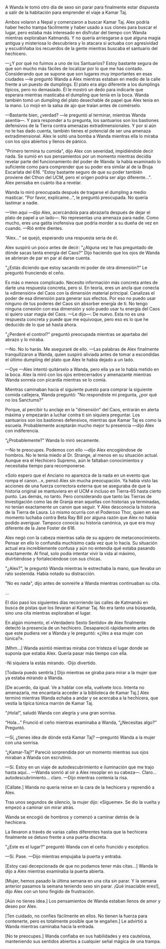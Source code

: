 
A Wanda le tomó otro día de sexo sin parar para finalmente estar dispuesta a salir de la habitación para emprender el viaje a Kamar Taj.

Ambos volaron a Nepal y comenzaron a buscar Kamar Taj. Alex podría haber hecho trampa fácilmente y haber usado a sus clones para buscar el lugar, pero estaba más interesado en disfrutar del tiempo con Wanda mientras exploraban Katmandú. Y no quería arriesgarse a que alguna magia antigua y misteriosa lo descubriera y lo atacara si actuaba con agresividad y escudriñaba los recuerdos de la gente mientras buscaba el santuario del hechicero.

—¿Y por qué no fuimos a uno de los Santuarios? Estoy bastante segura de que son mucho más fáciles de localizar por lo que me has contado. Considerando que se supone que son lugares muy importantes en esas ciudades —le preguntó Wanda a Alex mientras estaban en medio de la calle frente a un puesto de dumplings. El plato era algo diferente a los dumplings típicos, pero no demasiado. Él le mostró un dedo para indicarle que esperara mientras masticaba el dumpling que tenía en la boca. Wanda también tomó un dumpling del plato desechable de papel que Alex tenía en la mano. Lo mojó en la salsa de ajo que traían antes de comérselo.

—Bastante bien, ¿verdad? —le preguntó al terminar, mientras Wanda asentía—. Y para responder a tu pregunta, los santuarios son los bastiones defensivos de la Tierra contra amenazas extradimensionales. Y por si aún no te has dado cuenta, también tienes el potencial de ser una amenaza extradimensional. Alex le soltó una bomba a Wanda mientras ella lo miraba con los ojos abiertos y llenos de pánico.

"Primero termina tu comida", dijo Alex con severidad, impidiéndole decir nada. Se sumió en sus pensamientos por un momento mientras decidía revelar parte del funcionamiento del poder de Wanda: la había examinado lo suficiente como para comprender que su poder era similar al de la Bruja Escarlata del 616. "Estoy bastante seguro de que su poder también proviene del Cthon del UCM, pero el origen podría ser algo diferente...". Alex pensaba en cuánto iba a revelar.

Wanda lo miró preocupada después de tragarse el dumpling a medio masticar. "Por favor, explícame...", le preguntó preocupada. No quería lastimar a nadie.

—Ven aquí —dijo Alex, acercándola para abrazarla después de dejar el plato de papel a un lado—. No representas una amenaza para nadie. Como mucho, eres una gatita inofensiva que podría morder a su dueña de vez en cuando. —Rió entre dientes.

“Alex…” se quejó, esperando una respuesta seria de él.

Alex suspiró un poco antes de decir: "¿Alguna vez te has preguntado de dónde sacas tanta energía del Caos?" Dijo haciendo que los ojos de Wanda se abrieran de par en par al darse cuenta.

"¿Estás diciendo que estoy sacando mi poder de otra dimensión?" Le preguntó frunciendo el ceño.

Es más o menos complicado. Necesito información más concreta antes de darte una respuesta concreta, pero sí. En teoría, eres un ancla que conecta la «dimensión» del Caos con la dimensión material principal. Canalizas el poder de esa dimensión para generar sus efectos. Por eso no puedo usar ninguno de tus poderes del Caos sin absorber energía de ti. No tengo ninguna conexión con esa dimensión y solo puedo usar tu energía del Caos si quiero usar magia del Caos. —Le dijo—: De nuevo. Esta no es una respuesta concreta y puede que me equivoque, pero eso es lo que he deducido de lo que sé hasta ahora.

"¿Perderé el control?" preguntó preocupada mientras se apartaba del abrazo y lo miraba.

—No. No lo harás. Me aseguraré de ello. —Las palabras de Alex finalmente tranquilizaron a Wanda, quien suspiró aliviada antes de tomar a escondidas el último dumpling del plato que Alex le había dejado a un lado.

—Oye —Alex intentó quitárselo a Wanda, pero ella ya se lo había metido en la boca. Alex la miró con los ojos entrecerrados y amenazante mientras Wanda sonreía con picardía mientras se lo comía.

Mientras caminaban hacia el siguiente puesto para comprar la siguiente comida callejera, Wanda preguntó: "No respondiste mi pregunta, ¿por qué no los Sanctums?"

Porque, al percibir tu anclaje en la "dimensión" del Caos, entrarán en alerta máxima y empezarán a luchar contra ti sin siquiera preguntar. Los santuarios son los bastiones defensivos, mientras que Kamar Taj es como la escuela. Probablemente aceptarán mucho mejor tu presencia —dijo Alex con indiferencia.

“¿Probablemente?” Wanda lo miró secamente.

—No te preocupes. Podemos con ello —dijo Alex encogiéndose de hombros. No le tenía miedo al Dr. Strange, al menos en su situación actual. Aunque era el Hechicero Supremo, aún le faltaban conocimientos y necesitaba tiempo para recomponerse.

«Solo espero que el Anciano no aparezca de la nada en un evento que rompa el canon...», pensó Alex sin mucha preocupación. Ya había visto las acciones de una fuerza correctora externa que se aseguraba de que la historia original se mantuviera en el UCM e incluso en Tierra-65 hasta cierto punto. Las demás, no tanto. Pero considerando que tanto las Tierras de Investigación como las de Granja eran aquellas con historias ya terminadas, no tenían exactamente un canon que seguir. Y Alex desconocía la historia de la Tierra de Laura. Lo mismo ocurría con el Poderoso Thor, quien en ese momento luchaba contra Beta Ray Bill por alguna razón que Alex no había podido averiguar. Tampoco conocía su historia canónica, ya que era muy diferente de la Jane Foster de 616.

Alex negó con la cabeza mientras salía de su agujero de metaconocimiento. Pensar en ello lo confundía muchísimo cada vez que lo hacía. Su situación actual era increíblemente confusa y aún no entendía qué estaba pasando exactamente. Al final, solo podía intentar vivir la vida al máximo, divirtiéndose y fortaleciéndose con sus chicas.

"¿Alex?", le preguntó Wanda mientras le estrechaba la mano, que llevaba un rato sostenida. Había notado su distracción.

"No es nada", dijo antes de sonreírle a Wanda mientras continuaban su cita.

…

El dúo pasó los siguientes días recorriendo las calles de Katmandú en busca de pistas que los llevaran al Kamar Taj. No era tanto una búsqueda, sino una cita mientras exploraban el lugar.

En algún momento, el «Verdadero Sexto Sentido» de Alex finalmente detectó la presencia de un hechicero. Desapareció rápidamente antes de que este pudiera ver a Wanda y le preguntó: «¿Ves a esa mujer con túnica?».

[Mhm…] Wanda asintió mientras miraba con tristeza el lugar donde se suponía que estaba Alex. Quería pasar más tiempo con ella.

-Ni siquiera la estás mirando. -Dijo divertido.

[Todavía puedo sentirla.] Dijo mientras se giraba para mirar a la mujer que ya estaba mirando a Wanda.

[De acuerdo, da igual. Ve a hablar con ella, vuélvete loco. Intenta no amenazarla, me encantaría acceder a la biblioteca de Kamar Taj.] Alex terminó mientras Wanda echaba a andar y se acercaba a la hechicera, que vestía la típica túnica marrón de Kamar Taj.

“¡Hola!”, saludó Wanda con alegría y una gran sonrisa.

“Hola…” Frunció el ceño mientras examinaba a Wanda, “¿Necesitas algo?” Preguntó.

—Sí, ¿tienes idea de dónde está Kamar Taj? —preguntó Wanda a la mujer con una sonrisa.

“¿Kamar-Taj?” Pareció sorprendida por un momento mientras sus ojos miraban a Wanda con escrutinio.

—Sí. Estoy en un viaje de autodescubrimiento e iluminación que me trajo hasta aquí... —Wanda sonrió al oír a Alex resoplar en su cabeza—. Claro... autodescubrimiento... claro. —Dijo mientras contenía la risa.

[Cállate.] Wanda no quería reírse en la cara de la hechicera y reprendió a Alex.

Tras unos segundos de silencio, la mujer dijo: «Sígueme». Se dio la vuelta y empezó a caminar sin mirar atrás.

Wanda se encogió de hombros y comenzó a caminar detrás de la hechicera.

La llevaron a través de varias calles diferentes hasta que la hechicera finalmente se detuvo frente a una puerta discreta.

"¿Este es el lugar?" preguntó Wanda con el ceño fruncido y escéptico.

—Sí. Pase. —Dijo mientras empujaba la puerta y entraba.

[Estoy casi decepcionada de que no podamos tener más citas…] Wanda le dijo a Alex mientras examinaba la puerta abierta.

[Mujer, hemos pasado la última semana en una cita sin parar. Y la semana anterior pasamos la semana teniendo sexo sin parar. ¡Qué insaciable eres!], dijo Alex con un tono fingido de frustración.

[Aún no tienes idea.] Los pensamientos de Wanda estaban llenos de amor y deseo por Alex.

[Ten cuidado, no confíes fácilmente en ellos. No tienen la fuerza para contenerte, pero es totalmente posible que te engañen.] Le advirtió a Wanda mientras caminaba hacia la entrada.

[No te preocupes.] Wanda confiaba en sus habilidades y era cautelosa, manteniendo sus sentidos abiertos a cualquier señal mágica de una trampa.
